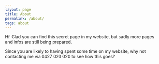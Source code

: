 ```yaml
---
layout: page
title: About
permalink: /about/
tags: about
---
```


Hi! Glad you can find this secret page in my website, but sadly more pages and infos are still being prepared.

Since you are likely to having spent some time on my website, why not contacting me via 0427 020 020 to see how this goes?